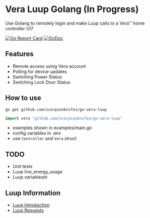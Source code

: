 # Vera Luup Golang (In Progress)
Use Golang to remotely login and make Luup calls to a Vera™ home controller UI7

[![Go Report Card](https://goreportcard.com/badge/github.com/scorpionknifes/go-vera-luup)](https://goreportcard.com/report/github.com/scorpionknifes/go-vera-luup) [![GoDoc](https://godoc.org/github.com/gogolfing/cbus?status.svg)](https://godoc.org/github.com/scorpionknifes/go-vera-luup)

## Features
- Remote access using Vera account
- Polling for device updates
- Switching Power Status
- Switching Lock Door Status

## How to use
```go get github.com/scorpionknifes/go-vera-luup```

```go
import vera "github.com/scorpionknifes/go-vera-luup"
```

- examples shown in examples/main.go
- config variables in .env
- use ```Controller``` and ```Vera``` struct

## TODO
- Unit tests
- Luup live_energy_usage
- Luup variableset

## Luup Information 
* [Luup Introduction](http://wiki.micasaverde.com/index.php/Luup_Intro)
* [Luup Requests](http://wiki.micasaverde.com/index.php/Luup_Requests)
